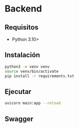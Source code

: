 # Backend

## Requisitos

- Python 3.10>

## Instalación

```bash
python3 -m venv venv
source venv/bin/activate
pip install -r requirements.txt
```

## Ejecutar

```bash
uvicorn main:app --reload
```

## Swagger


